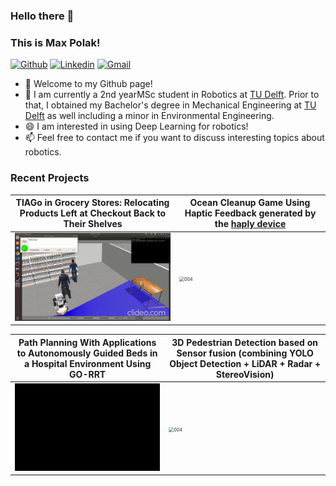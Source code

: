 ### Hello there 👋

### This is Max Polak!
[![Github](https://img.shields.io/badge/-Github-000?style=flat&logo=Github&logoColor=white)](https://github.com/MaxPolak97)
[![Linkedin](https://img.shields.io/badge/-LinkedIn-blue?style=flat&logo=Linkedin&logoColor=white)](www.linkedin.com/in/max-polak-706b131b5
)
[![Gmail](https://img.shields.io/badge/-Gmail-c14438?style=flat&logo=Gmail&logoColor=white)](mailto:maxpolak97@gmail.com)

- 🔭 Welcome to my Github page! 
- 🌱 I am currently a 2nd yearMSc student in Robotics at [TU Delft](https://www.tudelft.nl/en/). Prior to that, I obtained my Bachelor's degree in Mechanical Engineering at [TU Delft](https://www.tudelft.nl/en/) as well including a minor in Environmental Engineering.
- 😄 I am interested in using Deep Learning for robotics! 
- 📫 Feel free to contact me if you want to discuss interesting topics about robotics.

### Recent Projects
|TIAGo in Grocery Stores: Relocating Products Left at Checkout Back to Their Shelves | Ocean Cleanup Game Using Haptic Feedback generated by the [haply device](https://2diy.haply.co/) |
|---|---|
<img src="./videos/MDP_project.gif" alt="005" style="zoom: 50%;" /> | <img src="./videos/CHRI_project.gif" alt="004" style="zoom: 50%;" /> |

| Path Planning With Applications to Autonomously Guided Beds in a Hospital Environment Using GO-RRT | 3D Pedestrian Detection based on Sensor fusion (combining YOLO Object Detection + LiDAR + Radar + StereoVision) |
|---|---|
<img src="./videos/PDM_project.gif" alt="005" style="zoom: 50%;" /> | <img src="./videos/MP_project.gif" alt="004" style="zoom: 50%;" /> |

<!--
**MaxPolak97/MaxPolak97** is a ✨ _special_ ✨ repository because its `README.md` (this file) appears on your GitHub profile.

Here are some ideas to get you started:

- 🔭 I’m currently working on ...
- 🌱 I’m currently learning ...
- 👯 I’m looking to collaborate on ...
- 🤔 I’m looking for help with ...
- 💬 Ask me about ...
- 📫 How to reach me: ...
- 😄 Pronouns: ...
- ⚡ Fun fact: ...
-->
